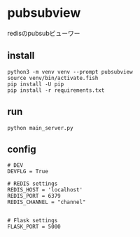 # pubsubview

redisのpubsubビューワー


## install 
```
python3 -m venv venv --prompt pubsubview
source venv/bin/activate.fish
pip install -U pip
pip install -r requirements.txt
```

## run
```
python main_server.py
```

## config

```:env.py:
# DEV
DEVFLG = True

# REDIS settings
REDIS_HOST = 'localhost'
REDIS_PORT = 6379
REDIS_CHANNEL = "channel"


# Flask settings
FLASK_PORT = 5000
```
